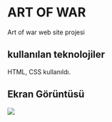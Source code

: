 <h1> ART OF WAR </h1>

<p> Art of war web site projesi </p>

<h2> kullanılan teknolojiler </h2>

HTML, CSS kullanıldı.

<h2> Ekran Görüntüsü </h2>

![](ekran.gif)